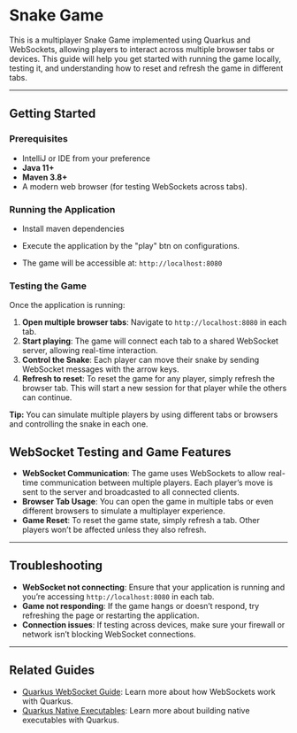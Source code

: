 # Snake Game

This is a multiplayer Snake Game implemented using Quarkus and WebSockets, allowing players to interact across multiple
browser tabs or devices. This guide will help you get started with running the game locally, testing it, and
understanding how to reset and refresh the game in different tabs.

---

## Getting Started

### Prerequisites

- IntelliJ or IDE from your preference
- **Java 11+**
- **Maven 3.8+**
- A modern web browser (for testing WebSockets across tabs).

### Running the Application

- Install maven dependencies

- Execute the application by the "play" btn on configurations.

- The game will be accessible at: `http://localhost:8080`

### Testing the Game

Once the application is running:

1. **Open multiple browser tabs**: Navigate to `http://localhost:8080` in each tab.
2. **Start playing**: The game will connect each tab to a shared WebSocket server, allowing real-time interaction.
3. **Control the Snake**: Each player can move their snake by sending WebSocket messages with the arrow keys.
4. **Refresh to reset**: To reset the game for any player, simply refresh the browser tab. This will start a new session
   for that player while the others can continue.

**Tip:** You can simulate multiple players by using different tabs or browsers and controlling the snake in each one.

## WebSocket Testing and Game Features

- **WebSocket Communication**: The game uses WebSockets to allow real-time communication between multiple players. Each
  player’s move is sent to the server and broadcasted to all connected clients.
- **Browser Tab Usage**: You can open the game in multiple tabs or even different browsers to simulate a multiplayer
  experience.
- **Game Reset**: To reset the game state, simply refresh a tab. Other players won’t be affected unless they also
  refresh.

---

## Troubleshooting

- **WebSocket not connecting**: Ensure that your application is running and you’re accessing `http://localhost:8080` in
  each tab.
- **Game not responding**: If the game hangs or doesn’t respond, try refreshing the page or restarting the application.
- **Connection issues**: If testing across devices, make sure your firewall or network isn’t blocking WebSocket
  connections.

---

## Related Guides

- [Quarkus WebSocket Guide](https://quarkus.io/guides/websockets): Learn more about how WebSockets work with Quarkus.
- [Quarkus Native Executables](https://quarkus.io/guides/maven-tooling): Learn more about building native executables
  with Quarkus.


